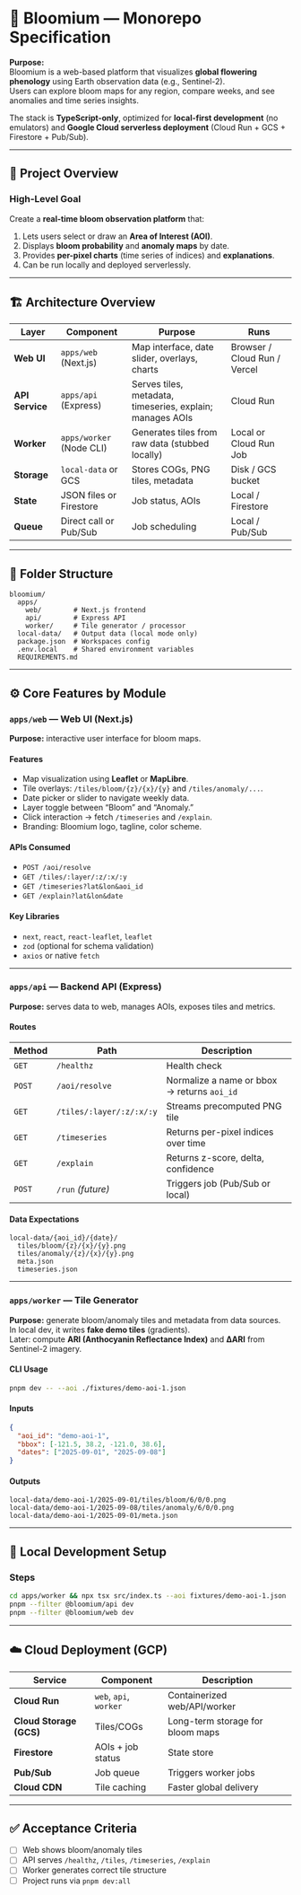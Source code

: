 # 🪷 Bloomium — Monorepo Specification

**Purpose:**  
Bloomium is a web-based platform that visualizes **global flowering phenology** using Earth observation data (e.g., Sentinel-2).  
Users can explore bloom maps for any region, compare weeks, and see anomalies and time series insights.

The stack is **TypeScript-only**, optimized for **local-first development** (no emulators) and **Google Cloud serverless deployment** (Cloud Run + GCS + Firestore + Pub/Sub).

---

## 🧭 Project Overview

### High-Level Goal
Create a **real-time bloom observation platform** that:
1. Lets users select or draw an **Area of Interest (AOI)**.  
2. Displays **bloom probability** and **anomaly maps** by date.  
3. Provides **per-pixel charts** (time series of indices) and **explanations**.  
4. Can be run locally and deployed serverlessly.

---

## 🏗️ Architecture Overview

| Layer | Component | Purpose | Runs |
|-------|------------|----------|------|
| **Web UI** | `apps/web` (Next.js) | Map interface, date slider, overlays, charts | Browser / Cloud Run / Vercel |
| **API Service** | `apps/api` (Express) | Serves tiles, metadata, timeseries, explain; manages AOIs | Cloud Run |
| **Worker** | `apps/worker` (Node CLI) | Generates tiles from raw data (stubbed locally) | Local or Cloud Run Job |
| **Storage** | `local-data` or GCS | Stores COGs, PNG tiles, metadata | Disk / GCS bucket |
| **State** | JSON files or Firestore | Job status, AOIs | Local / Firestore |
| **Queue** | Direct call or Pub/Sub | Job scheduling | Local / Pub/Sub |

---

## 🧩 Folder Structure

```
bloomium/
  apps/
    web/        # Next.js frontend
    api/        # Express API
    worker/     # Tile generator / processor
  local-data/   # Output data (local mode only)
  package.json  # Workspaces config
  .env.local    # Shared environment variables
  REQUIREMENTS.md
```

---

## ⚙️ Core Features by Module

### `apps/web` — Web UI (Next.js)

**Purpose:** interactive user interface for bloom maps.

#### Features
- Map visualization using **Leaflet** or **MapLibre**.
- Tile overlays: `/tiles/bloom/{z}/{x}/{y}` and `/tiles/anomaly/...`.
- Date picker or slider to navigate weekly data.
- Layer toggle between “Bloom” and “Anomaly.”
- Click interaction → fetch `/timeseries` and `/explain`.
- Branding: Bloomium logo, tagline, color scheme.

#### APIs Consumed
- `POST /aoi/resolve`
- `GET /tiles/:layer/:z/:x/:y`
- `GET /timeseries?lat&lon&aoi_id`
- `GET /explain?lat&lon&date`

#### Key Libraries
- `next`, `react`, `react-leaflet`, `leaflet`
- `zod` (optional for schema validation)
- `axios` or native `fetch`

---

### `apps/api` — Backend API (Express)

**Purpose:** serves data to web, manages AOIs, exposes tiles and metrics.

#### Routes
| Method | Path | Description |
|---------|------|--------------|
| `GET` | `/healthz` | Health check |
| `POST` | `/aoi/resolve` | Normalize a name or bbox → returns `aoi_id` |
| `GET` | `/tiles/:layer/:z/:x/:y` | Streams precomputed PNG tile |
| `GET` | `/timeseries` | Returns per-pixel indices over time |
| `GET` | `/explain` | Returns z-score, delta, confidence |
| `POST` | `/run` *(future)* | Triggers job (Pub/Sub or local) |

#### Data Expectations
```
local-data/{aoi_id}/{date}/
  tiles/bloom/{z}/{x}/{y}.png
  tiles/anomaly/{z}/{x}/{y}.png
  meta.json
  timeseries.json
```

---

### `apps/worker` — Tile Generator

**Purpose:** generate bloom/anomaly tiles and metadata from data sources.  
In local dev, it writes **fake demo tiles** (gradients).  
Later: compute **ARI (Anthocyanin Reflectance Index)** and **ΔARI** from Sentinel-2 imagery.

#### CLI Usage
```bash
pnpm dev -- --aoi ./fixtures/demo-aoi-1.json
```

#### Inputs
```json
{
  "aoi_id": "demo-aoi-1",
  "bbox": [-121.5, 38.2, -121.0, 38.6],
  "dates": ["2025-09-01", "2025-09-08"]
}
```

#### Outputs
```
local-data/demo-aoi-1/2025-09-01/tiles/bloom/6/0/0.png
local-data/demo-aoi-1/2025-09-08/tiles/anomaly/6/0/0.png
local-data/demo-aoi-1/2025-09-01/meta.json
```

---

## 🧪 Local Development Setup

### Steps
```bash
cd apps/worker && npx tsx src/index.ts --aoi fixtures/demo-aoi-1.json
pnpm --filter @bloomium/api dev
pnpm --filter @bloomium/web dev
```

---

## ☁️ Cloud Deployment (GCP)

| Service | Component | Description |
|----------|------------|--------------|
| **Cloud Run** | `web`, `api`, `worker` | Containerized web/API/worker |
| **Cloud Storage (GCS)** | Tiles/COGs | Long-term storage for bloom maps |
| **Firestore** | AOIs + job status | State store |
| **Pub/Sub** | Job queue | Triggers worker jobs |
| **Cloud CDN** | Tile caching | Faster global delivery |

---

## ✅ Acceptance Criteria
- [ ] Web shows bloom/anomaly tiles
- [ ] API serves `/healthz`, `/tiles`, `/timeseries`, `/explain`
- [ ] Worker generates correct tile structure
- [ ] Project runs via `pnpm dev:all`

